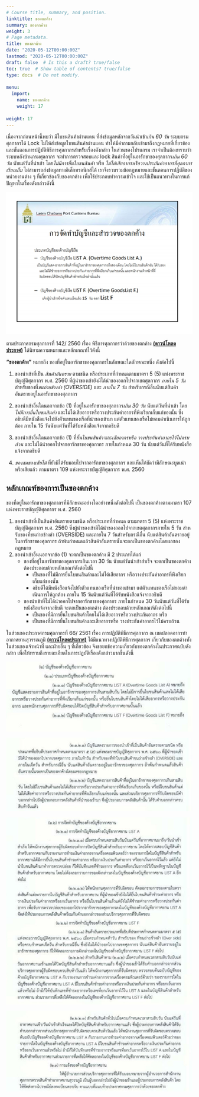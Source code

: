 ```yaml
---
# Course title, summary, and position.
linktitle: ของตกค้าง
summary: ของตกค้าง
weight: 3
# Page metadata.
title: ของตกค้าง
date: "2020-05-12T00:00:00Z"
lastmod: "2020-05-12T00:00:00Z"
draft: false  # Is this a draft? true/false
toc: true  # Show table of contents? true/false
type: docs  # Do not modify.

menu:
  import:
    name: ของตกค้าง
    weight: 17

weight: 17
---
```


เนื่องจากก่อนหน้านี้พบว่า มีใบขนสินค้าผ่านแดน ที่ส่งข้อมูลหลักจากวันนำเข้า*เกิน 60 วัน* ระบบกรมศุลกากรได้ Lock ไม่ให้ส่งข้อมูลใบขนสินค้าผ่านแดน ทำให้มีคำถามกลับเข้ามาถึงกฎหมายที่เกี่ยวข้อง และขั้นตอนการปฏิบัติพิธีการศุลกากรสำหร้ับเรื่องดังกล่าว ในส่วนของโปรแกรม เราจำเป็นต้องทราบว่าระบบหลังบ้านกรมศุลกากร จะทำการตรวจสอบและ lock สินค้าที่อยู่ในอารักขาของศุลกากร*เกิน 60 วัน* นับแต่วันที่นําเข้า โดย*ไม่มีการยื่นใบขนสินค้า* หรือ *ไม่ได้เสียอากรหรือวางประกันค่าอากรที่ศุลกากรเรียกเก็บ* ไม่สามารถส่งข้อมูลทางอิเล็กทรอนิกส์ได้ เราจึงรวบรวมข้อกฎหมายและขั้นตอนการปฏิบัติของหน่วยงานต่าง ๆ ที่เกี่ยวข้องกับของตกค้าง เพื่อใช้ประกอบทำความเข้าใจ และใช้เป็นแนวทางในการแก้ปัญหาในเรื่องดังกล่าวดังนี้

![](https://github.com/ecs-support/knowledge-center/raw/master/img/remainder-01.jpg)

ตามประกาศกรมศุลกากรที่ 142/ 2560 เรื่อง พิธีการศุลกากรว่าด้วยของตกค้าง [**(ดาวน์โหลดประกาศ)**](http://www.ratchakitcha.soc.go.th/DATA/PDF/2560/E/276/56.PDF) ได้นิยามความหมายและหลักเกณฑ์ไว้ดังนี้

**“ของตกค้าง”** หมายถึง ของที่อยู่ในอารักขาของศุลกากรในลักษณะใดลักษณะหนึ่ง ดังต่อไปนี้

1. ของนําเข้าที่เป็น *สินค้าอันตราย* ตามชนิด หรือประเภทที่กําหนดตามมาตรา 5 (5) แห่งพระราชบัญญัติศุลกากร พ.ศ. 2560 ที่ผู้นําของเข้ายังมิได้นําของออกไปจากเขตศุลกากร *ภายใน 5 วัน* สําหรับของที่*ขนถ่ายข้างลํา (OVERSIDE)* และ *ภายใน 7 วัน* สําหรับกรณีอื่นนับแต่สินค้าอันตรายอยู่ในอารักขาของศุลกากร

2. ของนําเข้าอื่นใดนอกจากข้อ (1) ที่อยู่ในอารักขาของศุลกากร*เกิน 30 วัน* นับแต่วันที่นําเข้า โดย*ไม่มีการยื่นใบขนสินค้า* และไม่ได้เสียอากรหรือวางประกันค่าอากรที่พึงเรียกเก็บแก่ของนั้น ซึ่งอธิบดีมีหนังสือแจ้งไปยังตัวแทนของเรือที่นําของเข้ามา แต่ตัวแทนของเรือไม่ยอมดําเนินการให้ถูกต้อง ภายใน 15 วันนับแต่วันที่ได้รับหนังสือแจ้งจากอธิบดี
3. ของนําเข้าอื่นใดนอกจากข้อ (1) ที่*ยื่นใบขนสินค้า* และ*เสียอากรหรือ วางประกันค่าอากรไว้ไม่ครบถ้วน* และไม่ได้นําออกไปจากอารักขาของศุลกากร ภายในกําหนด 30 วัน นับแต่วันที่ได้รับหนังสือแจ้งจากอธิบดี
4. *ของสดของเสียได้* ที่ยังมิได้รับมอบไปจากอารักขาของศุลกากร และเห็นได้ชัดว่ามีลักษณะบูดเน่า หรือเสียแล้ว ตามมาตรา 109 แห่งพระราชบัญญัติศุลกากร พ.ศ. 2560

## หลักเกณฑ์ของการเป็นของตกค้าง  

ของที่อยู่ในอารักขาของศุลกากรที่มีลักษณะอย่างใดอย่างหนึ่งดังต่อไปนี้ เป็นของตกค้างตามมาตรา 107 แห่งพระราชบัญญัติศุลกากร พ.ศ. 2560

1. ของนําเข้าที่เป็นสินค้าอันตรายตามชนิด หรือประเภทที่กําหนด ตามมาตรา 5 (5) แห่งพระราชบัญญัติศุลกากร พ.ศ. 2560 ซึ่งผู้นําของเข้ามิได้นําของออกไปจากเขตศุลกากรภายใน 5 วัน สําหรับของที่ขนถ่ายข้างลํา (OVERSIDE) และภายใน 7 วันสําหรับกรณีอื่น นับแต่สินค้าอันตรายอยู่ในอารักขาของศุลกากร ถ้าพ้นกําหนดแล้วสินค้าอันตรายนั้นจะตกเป็นของตกค้างโดยผลของกฎหมาย
2. ของนําเข้าอื่นนอกจากข้อ (1) จะตกเป็นของตกค้าง มี 2 ประเภทได้แก่
	-	ของที่อยู่ในอารักขาของศุลกากรเกินเวลา 30 วัน นับแต่วันนําเข้าสําเร็จ จะตกเป็นของตกค้าง ต้องประกอบด้วยหลักเกณฑ์ดังต่อไปนี้
		 - เป็นของที่ไม่มีการยื่นใบขนสินค้าและไม่ได้เสียอากร หรือวางประกันค่าอากรที่พึงเรียกเก็บแก่ของนั้น
		 - อธิบดีได้มีหนังสือแจ้งไปยังตัวแทนของเรือที่นําของเข้ามา แต่ตัวแทนของเรือไม่ยอมดําเนินการให้ถูกต้อง ภายใน 15 วันนับแต่วันที่ได้รับหนังสือแจ้งจากอธิบดี
	-	ของนําเข้าที่ไม่ได้นําออกไปจากอารักขาของศุลกากร ภายในกําหนด 30 วันนับแต่วันที่ได้รับหนังสือแจ้งจากอธิบดี จะตกเป็นของตกค้าง ต้องประกอบด้วยหลักเกณฑ์ดังต่อไปนี้
		- เป็นของที่มีการยื่นใบขนสินค้าโดยไม่ได้เสียอากรหรือวางประกันอากร หรือ
		- เป็นของที่มีการยื่นใบขนสินค้าและเสียอากรหรือ วางประกันค่าอากรไว้ไม่ครบถ้วน

ในส่วนของประกาศกรมศุลกากรที่ 66/ 2561 เรื่อง การปฏิบัติพิธีการศุลกากร ณ เขตปลอดอากรท่าอากาศยานสุวรรณภูมิ [**(ดาวน์โหลดประกาศ)**](http://www.e-customs.co.th/ECS/wp-content/uploads/2018/03/21032018-02.pdf) ได้มีแนวทางปฏิบัติพิธีการศุลกากร เกี่ยวกับของตกค้างทั้งในส่วนของเจ้าหน้าที่ และฝ่ายอื่น ๆ ที่เกี่ยวข้อง จึงขอยกข้อความเกี่ยวกับของตกค้างในประกาศฉบับดังกล่าว เพื่อให้ทราบถึงรายละเอียดในการปฏบัติเรื่องดังกล่าวมากขึ้นดังนี้

![](https://github.com/ecs-support/knowledge-center/raw/master/img/remainder-02.jpg)

![](https://github.com/ecs-support/knowledge-center/raw/master/img/remainder-03.jpg)

![](https://github.com/ecs-support/knowledge-center/raw/master/img/remainder-04.jpg)

![](https://github.com/ecs-support/knowledge-center/raw/master/img/remainder-05.jpg)
